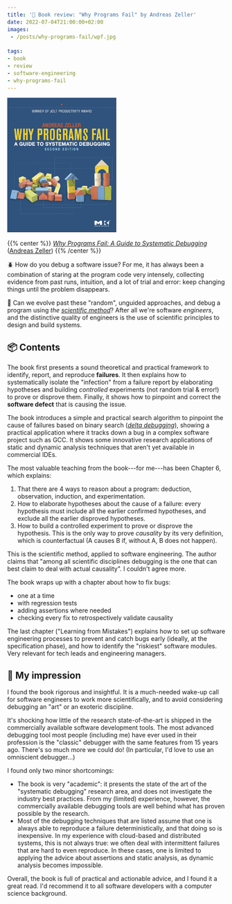 ```yaml
---
title: '📖 Book review: "Why Programs Fail" by Andreas Zeller'
date: 2022-07-04T21:00:00+02:00
images:
 - /posts/why-programs-fail/wpf.jpg

tags:
- book
- review
- software-engineering
- why-programs-fail
---
```


<a href="https://www.whyprogramsfail.com/">
<img alt="Why Programs Fail book cover" src="./wpf.jpg" style="width: 50%; margin-left: auto; margin-right: auto;" />
</a>

{{% center %}}
[*Why Programs Fail: A Guide to Systematic Debugging*](https://www.whyprogramsfail.com/) ([Andreas Zeller](https://andreas-zeller.info/))
{{% /center %}}

🪲 How do you debug a software issue? For me, it has always been a combination of staring at the program code very intensely, collecting evidence from past runs, intuition, and a lot of trial and error: keep changing things until the problem disappears.

🔬 Can we evolve past these "random", unguided approaches, and debug a program using *the [scientific method](https://en.wikipedia.org/wiki/Scientific_method)*? After all we're software *engineers*, and the distinctive quality of engineers is the use of scientific principles to design and build systems.

## 📦 Contents

The book first presents a sound theoretical and practical framework to identify, report, and reproduce **failures**. It then explains how to systematically isolate the "infection" from a failure report by elaborating hypotheses and building *controlled* experiments (not random trial & error!) to prove or disprove them. Finally, it shows how to pinpoint and correct the **software defect** that is causing the issue.

The book introduces a simple and practical search algorithm to pinpoint the cause of failures based on binary search ([*delta debugging*](https://en.wikipedia.org/wiki/Delta_debugging)), showing a practical application where it tracks down a bug in a complex software project such as GCC. It shows some innovative research applications of static and dynamic analysis techniques that aren't yet available in commercial IDEs.

The most valuable teaching from the book---for me---has been Chapter 6, which explains:

1. That there are 4 ways to reason about a program: deduction, observation, induction, and experimentation.
2. How to elaborate hypotheses about the cause of a failure: every hypothesis must include all the earlier confirmed hypotheses, and exclude all the earlier disproved hypotheses.
3. How to build a controlled experiment to prove or disprove the hypothesis. This is the only way to prove *causality* by its very definition, which is counterfactual (A causes B if, without A, B does not happen).

This is the scientific method, applied to software engineering. The author claims that "among all scientific disciplines debugging is the one that can best claim to deal with actual causality". I couldn't agree more.

The book wraps up with a chapter about how to fix bugs:
- one at a time
- with regression tests
- adding assertions where needed
- checking every fix to retrospectively validate causality

The last chapter ("Learning from Mistakes") explains how to set up software engineering processes to prevent and catch bugs early (ideally, at the specification phase), and how to identify the "riskiest" software modules. Very relevant for tech leads and engineering managers.

## 💯 My impression

I found the book rigorous and insightful. It is a much-needed wake-up call for software engineers to work more scientifically, and to avoid considering debugging an "art" or an exoteric discipline.

It's shocking how little of the research state-of-the-art is shipped in the commercially available software development tools. The most advanced debugging tool most people (including me) have ever used in their profession is the "classic" debugger with the same features from 15 years ago. There's so much more we could do! (In particular, I'd love to use an omniscient debugger...)

I found only two minor shortcomings:

- The book is very "academic": it presents the state of the art of the "systematic debugging" research area, and does not investigate the industry best practices. From my (limited) experience, however, the commercially available debugging tools are well behind what has proven possible by the research.
- Most of the debugging techniques that are listed assume that one is always able to reproduce a failure deterministically, and that doing so is inexpensive. In my experience with cloud-based and distributed systems, this is not always true: we often deal with intermittent failures that are hard to even reproduce. In these cases, one is limited to applying the advice about assertions and static analysis, as dynamic analysis becomes impossible.

Overall, the book is full of practical and actionable advice, and I found it a great read. I'd recommend it to all software developers with a computer science background.

